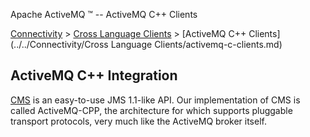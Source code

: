 Apache ActiveMQ ™ -- ActiveMQ C++ Clients 

[Connectivity](../../connectivity.md) > [Cross Language Clients](../../Connectivity/cross-language-clients.md) > [ActiveMQ C++ Clients](../../Connectivity/Cross Language Clients/activemq-c-clients.md)


ActiveMQ C++ Integration
------------------------

[CMS](http://activemq.apache.org/cms/) is an easy-to-use JMS 1.1-like API. Our implementation of CMS is called ActiveMQ-CPP, the architecture for which supports pluggable transport protocols, very much like the ActiveMQ broker itself.

